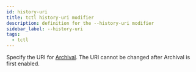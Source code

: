```yaml
---
id: history-uri
title: tctl history-uri modifier
description: definition for the --history-uri modifier
sidebar_label: --history-uri
tags:
  - tctl
---
```


Specify the URI for [Archival](/concepts/what-is-archival).
The URI cannot be changed after Archival is first enabled.
